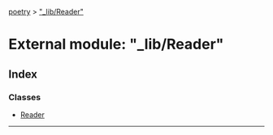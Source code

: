 [poetry](../README.md) > ["_lib/Reader"](../modules/__lib_reader_.md)



# External module: "_lib/Reader"

## Index

### Classes

* [Reader](../classes/__lib_reader_.reader.md)



---
